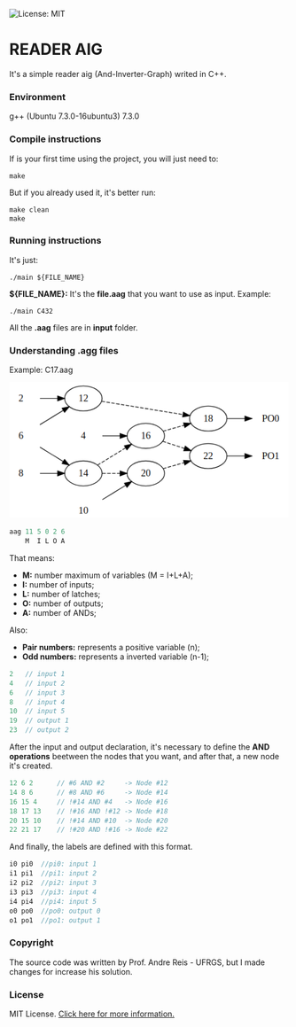 ![License: MIT](https://img.shields.io/badge/License-MIT-blue.svg)
# READER AIG

It's a simple reader aig (And-Inverter-Graph) writed in C++.

### Environment

g++ (Ubuntu 7.3.0-16ubuntu3) 7.3.0

### Compile instructions

If is your first time using the project, you will just need to:

```
make
```

But if you already used it, it's better run:

```
make clean
make
```

### Running instructions

It's just:

```
./main ${FILE_NAME}
```

**${FILE_NAME}:** It's the **file.aag** that you want to use as input. Example:

```
./main C432
```
All the **.aag** files are in **input** folder.

### Understanding .agg files

Example: C17.aag

![C17 AIG Graph](/images/C17.png)

```javascript
aag 11 5 0 2 6
    M  I L O A
```
That means:
* **M:** number maximum of variables (M = I+L+A);
* **I:** number of inputs;
* **L:** number of latches;
* **O:** number of outputs;
* **A:** number of ANDs;

Also:
* **Pair numbers:** represents a positive variable (n);
* **Odd numbers:** represents a inverted variable (n-1); 

```javascript
2   // input 1
4   // input 2
6   // input 3
8   // input 4
10  // input 5
19  // output 1
23  // output 2
```
After the input and output declaration, it's necessary to define the **AND operations** beetween the nodes that you want, and after that, a new node it's created.
```javascript
12 6 2      // #6 AND #2     -> Node #12
14 8 6      // #8 AND #6     -> Node #14
16 15 4     // !#14 AND #4   -> Node #16 
18 17 13    // !#16 AND !#12 -> Node #18
20 15 10    // !#14 AND #10  -> Node #20
22 21 17    // !#20 AND !#16 -> Node #22
```
And finally, the labels are defined with this format.

```javascript
i0 pi0  //pi0: input 1 
i1 pi1  //pi1: input 2
i2 pi2  //pi2: input 3
i3 pi3  //pi3: input 4
i4 pi4  //pi4: input 5
o0 po0  //po0: output 0
o1 po1  //po1: output 1
```
### Copyright

The source code was written by Prof. Andre Reis - UFRGS, but I made changes for increase his solution.

### License
MIT License. [Click here for more information.](LICENSE)